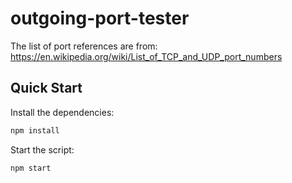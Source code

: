 # outgoing-port-tester

The list of port references are from: https://en.wikipedia.org/wiki/List_of_TCP_and_UDP_port_numbers

## Quick Start

Install the dependencies:

```bash
npm install
```

Start the script:

```bash
npm start
```
